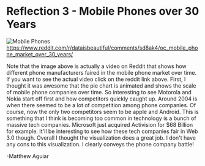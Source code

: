 # Reflection 3 - Mobile Phones over 30 Years

![Mobile Phones](https://external-preview.redd.it/tkSH7FZ6t-gqPzLw2T9KIMO1NjmMU4uX30VOQrhgDy8.png?width=640&crop=smart&format=pjpg&auto=webp&s=9788a516c2cffe486e02d89fef9be4cf975a5bf8)
https://www.reddit.com/r/dataisbeautiful/comments/sd8ak4/oc_mobile_phone_market_over_30_years/

Note that the image above is actually a video on Reddit that shows how different phone manufacturers faired in the mobile phone market over time.
If you want to see the actual video click on the reddit link above. First, I thought it was awesome that the pie chart is animated and shows the
scale of mobile phone companies over time. So interesting to see Motorola and Nokia start off first and how competitors quickly caught up.
Around 2004 is when there seemed to be a lot of competition among phone companies. Of course, now the only two competitors seem to be apple and
Android. This is something that I think is becoming too common in technology is a bunch of massive tech companies. Microsoft just acquired Activision
for $68 Billion for example. It'll be interesting to see how these tech companies fair in Web 3.0 though. Overall I thought the visualization does
a great job. I don't have any cons to this visualization. I clearly conveys the phone company battle!

-Matthew Aguiar

